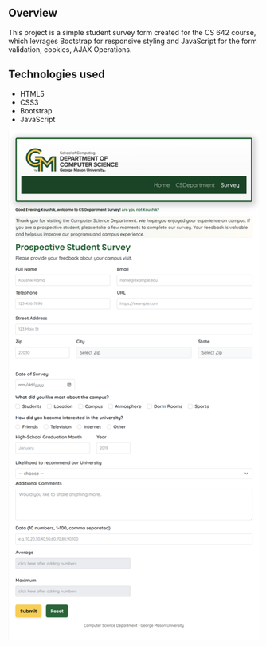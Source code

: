 ## Overview

This project is a simple student survey form created for the CS 642 course, which levrages Bootstrap for responsive styling and JavaScript for the form validation, cookies, AJAX Operations. 

## Technologies used
- HTML5
- CSS3
- Bootstrap
- JavaScript

![alt text](pictures/swe642-krama.s3.us-east-2.amazonaws.com_HW2_survey.html.png)
